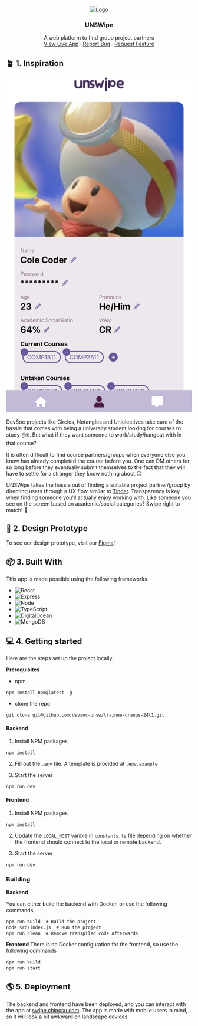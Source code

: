 <br />
<div align="center">
	<a href="https://github.com/devsoc-unsw/trainee-uranus-24t1">
		<img src="./public/UNSWipe.png" alt="Logo" width="200" height="200"/>
	</a>
	<h3 align="center">UNSWipe</h3>
	<p align="center">
		A web platform to find group project partners
		<br />
    <a href="https://swipe.chinosu.com">View Live App</a>
    ·
    <a href="https://github.com/devsoc-unsw/trainee-uranus-24t1/issues/new?labels=">Report Bug</a>
    ·
    <a href="https://github.com/devsoc-unsw/trainee-uranus-24t1/issues/new?labels=">Request Feature</a>
	</p>
</div>

## 🪴 1. Inspiration

![alt text](./public/screenshot.png)

DevSoc projects like Circles, Notangles and Unielectives take care of the hassle that comes with being a university student looking for courses to study ☝️🤓. But what if they want someone to work/study/hangout with in that course?

It is often difficult to find course partners/groups when everyone else you know has already completed the course before you. One can DM others for so long before they eventually submit themselves to the fact that they will have to settle for a stranger they know nothing about.😔

UNSWipe takes the hassle out of finding a suitable project partner/group by directing users through a UX flow similar to [Tinder](https://tinder.com/en-AU). Transparency is key when finding someone you'll actually enjoy working with. Like someone you see on the screen based on academic/social categories? Swipe right to match! 📲

## 📱 2. Design Prototype

To see our design prototype, visit our [Figma](https://www.figma.com/file/598iZKqDZZVRD0kDqqv55u/Figma-Design---"UN-SWipe"-1.0?type=design&node-id=0%3A1&mode=design&t=6IX7hiGUEd4AEZXU-1)!

## 📦 3. Built With
This app is made possible using the following frameworks.
* ![React](https://img.shields.io/badge/React-20232A?style=for-the-badge&logo=react)
* ![Express](https://img.shields.io/badge/Express-000000?style=for-the-badge&logo=express&logoColor=white
)
* ![Node](https://img.shields.io/badge/Node.js-339933?style=for-the-badge&logo=nodedotjs&logoColor=white
)
* ![TypeScript](https://img.shields.io/badge/TypeScript-007ACC?style=for-the-badge&logo=typescript&logoColor=white
)
* ![DigitalOcean](https://img.shields.io/badge/DigitalOcean-0080FF?style=for-the-badge&logo=digitalocean&logoColor=white
)
* ![MongoDB](https://img.shields.io/badge/MongoDB-4EA94B?style=for-the-badge&logo=mongodb&logoColor=white
)

## 💻 4. Getting started
Here are the steps set up the project locally.

**Prerequisites**
- npm
```
npm install npm@latest -g
```
- clone the repo
```
git clone git@github.com:devsoc-unsw/trainee-uranus-24t1.git
```

#### Backend

1. Install NPM packages
```
npm install
```

2. Fill out the `.env` file. A template is provided at `.env.example`

3. Start the server
```
npm run dev
```

#### Frontend

1. Install NPM packages
```
npm install
```

2. Update the `LOCAL_HOST` varible in `constants.ts` file depending on whether the frontend should connect to the local or remote backend.


3. Start the server
```
npm run dev
```

### Building
**Backend**

You can either build the backend with Docker, or use the following commands
```
npm run build  # Build the project
node src/index.js  # Run the project
npm run clean  # Remove transpiled code afterwards
```

**Frontend**
There is no Docker configuration for the frontend, so use the following commands
```
npm run build
npm run start
```

## 🌎 5. Deployment

The backend and frontend have been deployed, and you can interact with the app at [swipe.chinosu.com](https://swipe.chinosu.com). The app is made with mobile users in mind, so it will look a bit awkward on landscape devices.
